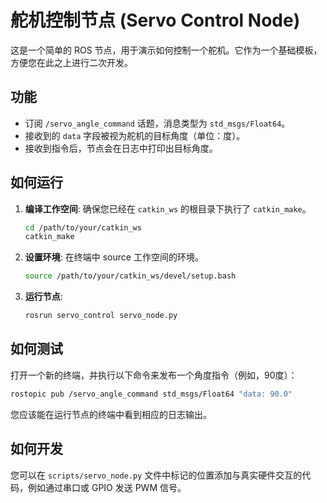 # 舵机控制节点 (Servo Control Node)

这是一个简单的 ROS 节点，用于演示如何控制一个舵机。它作为一个基础模板，方便您在此之上进行二次开发。

## 功能

- 订阅 `/servo_angle_command` 话题，消息类型为 `std_msgs/Float64`。
- 接收到的 `data` 字段被视为舵机的目标角度（单位：度）。
- 接收到指令后，节点会在日志中打印出目标角度。

## 如何运行

1.  **编译工作空间**:
    确保您已经在 `catkin_ws` 的根目录下执行了 `catkin_make`。
    ```bash
    cd /path/to/your/catkin_ws
    catkin_make
    ```

2.  **设置环境**:
    在终端中 source 工作空间的环境。
    ```bash
    source /path/to/your/catkin_ws/devel/setup.bash
    ```

3.  **运行节点**:
    ```bash
    rosrun servo_control servo_node.py
    ```

## 如何测试

打开一个新的终端，并执行以下命令来发布一个角度指令（例如，90度）：

```bash
rostopic pub /servo_angle_command std_msgs/Float64 "data: 90.0"
```

您应该能在运行节点的终端中看到相应的日志输出。

## 如何开发

您可以在 `scripts/servo_node.py` 文件中标记的位置添加与真实硬件交互的代码，例如通过串口或 GPIO 发送 PWM 信号。
